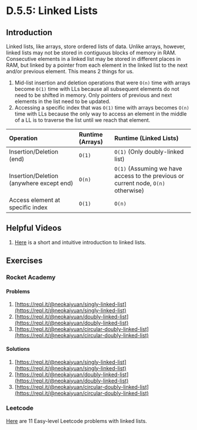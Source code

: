 # D.5.5: Linked Lists

## Introduction

Linked lists, like arrays, store ordered lists of data. Unlike arrays, however, linked lists may not be stored in contiguous blocks of memory in RAM. Consecutive elements in a linked list may be stored in different places in RAM, but linked by a pointer from each element in the linked list to the next and/or previous element. This means 2 things for us.

1. Mid-list insertion and deletion operations that were `O(n)` time with arrays become `O(1)` time with LLs because all subsequent elements do not need to be shifted in memory. Only pointers of previous and next elements in the list need to be updated.
2. Accessing a specific index that was `O(1)` time with arrays becomes `O(n)` time with LLs because the only way to access an element in the middle of a LL is to traverse the list until we reach that element.

| Operation                                  | Runtime \(Arrays\) | Runtime \(Linked Lists\)                                                             |
| :----------------------------------------- | :----------------- | :----------------------------------------------------------------------------------- |
| Insertion/Deletion \(end\)                 | `O(1)`             | `O(1)` \(Only doubly-linked list\)                                                   |
| Insertion/Deletion \(anywhere except end\) | `O(n)`             | `O(1)` \(Assuming we have access to the previous or current node, `O(n)` otherwise\) |
| Access element at specific index           | `O(1)`             | `O(n)`                                                                               |

## Helpful Videos

1. [Here](https://www.youtube.com/watch?v=R9PTBwOzceo) is a short and intuitive introduction to linked lists.

## Exercises

### Rocket Academy

#### Problems

1. [https://repl.it/@neokaiyuan/singly-linked-list](https://repl.it/@neokaiyuan/singly-linked-list)
2. [https://repl.it/@neokaiyuan/doubly-linked-list](https://repl.it/@neokaiyuan/doubly-linked-list)
3. [https://repl.it/@neokaiyuan/circular-doubly-linked-list](https://repl.it/@neokaiyuan/circular-doubly-linked-list)

#### Solutions

1. [https://repl.it/@neokaiyuan/singly-linked-list](https://repl.it/@neokaiyuan/singly-linked-list)
2. [https://repl.it/@neokaiyuan/doubly-linked-list](https://repl.it/@neokaiyuan/doubly-linked-list)
3. [https://repl.it/@neokaiyuan/circular-doubly-linked-list](https://repl.it/@neokaiyuan/circular-doubly-linked-list)

### Leetcode

[Here](https://leetcode.com/problemset/all/?topicSlugs=queue%2Clinked-list&difficulty=Easy) are 11 Easy-level Leetcode problems with linked lists.
